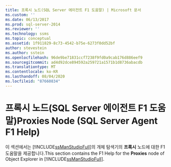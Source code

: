```yaml
---
title: 프록시 노드(SQL Server 에이전트 F1 도움말) | Microsoft 문서
ms.custom: ''
ms.date: 06/13/2017
ms.prod: sql-server-2014
ms.reviewer: ''
ms.technology: ssms
ms.topic: conceptual
ms.assetid: 1f911829-8c73-4542-b75e-6273f0dd52bf
author: stevestein
ms.author: sstein
ms.openlocfilehash: 96de9be71831ccf7238f9fd0a9cab176d886eef9
ms.sourcegitcommit: ad4d92dce894592a259721a1571b1d8736abacdb
ms.translationtype: MT
ms.contentlocale: ko-KR
ms.lasthandoff: 08/04/2020
ms.locfileid: "87660834"
---
```

# <a name="proxies-node-sql-server-agent-f1-help"></a><span data-ttu-id="5533b-102">프록시 노드(SQL Server 에이전트 F1 도움말)</span><span class="sxs-lookup"><span data-stu-id="5533b-102">Proxies Node (SQL Server Agent F1 Help)</span></span>
  <span data-ttu-id="5533b-103"> 이 섹션에서는 [!INCLUDE[ssManStudioFull](../../includes/ssmanstudiofull-md.md)]의 개체 탐색기의 **프록시** 노드에 대한 F1 도움말을 제공합니다.</span><span class="sxs-lookup"><span data-stu-id="5533b-103">This section contains the F1 Help for the **Proxies** node of Object Explorer in [!INCLUDE[ssManStudioFull](../../includes/ssmanstudiofull-md.md)].</span></span>  
  
  
